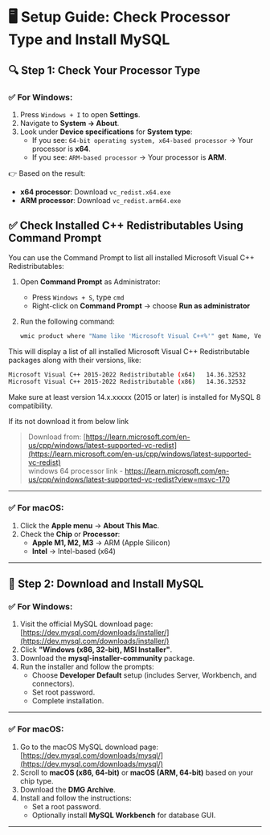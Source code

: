 # 🖥️ Setup Guide: Check Processor Type and Install MySQL 

## 🔍 Step 1: Check Your Processor Type

### ✅ For Windows:
1. Press `Windows + I` to open **Settings**.
2. Navigate to **System → About**.
3. Look under **Device specifications** for **System type**:
   - If you see: `64-bit operating system, x64-based processor` → Your processor is **x64**.
   - If you see: `ARM-based processor` → Your processor is **ARM**.

👉 Based on the result:
- **x64 processor**: Download `vc_redist.x64.exe`
- **ARM processor**: Download `vc_redist.arm64.exe`

## ✅ Check Installed C++ Redistributables Using Command Prompt

You can use the Command Prompt to list all installed Microsoft Visual C++ Redistributables:

1. Open **Command Prompt** as Administrator:
   - Press `Windows + S`, type `cmd`
   - Right-click on **Command Prompt** → choose **Run as administrator**

2. Run the following command:

   ```cmd
   wmic product where "Name like 'Microsoft Visual C++%'" get Name, Version
   ```
This will display a list of all installed Microsoft Visual C++ Redistributable packages along with their versions, like:  
```bash
Microsoft Visual C++ 2015-2022 Redistributable (x64)   14.36.32532
Microsoft Visual C++ 2015-2022 Redistributable (x86)   14.36.32532
```

Make sure at least version 14.x.xxxxx (2015 or later) is installed for MySQL 8 compatibility.

If its not download it from below link  
   

> Download from:
> [https://learn.microsoft.com/en-us/cpp/windows/latest-supported-vc-redist](https://learn.microsoft.com/en-us/cpp/windows/latest-supported-vc-redist)  
> windows 64 processor link - https://learn.microsoft.com/en-us/cpp/windows/latest-supported-vc-redist?view=msvc-170

---

### ✅ For macOS:
1. Click the **Apple menu** → **About This Mac**.
2. Check the **Chip** or **Processor**:
   - **Apple M1, M2, M3** → ARM (Apple Silicon)
   - **Intel** → Intel-based (x64)

---

## 🔽 Step 2: Download and Install MySQL

### ✅ For Windows:
1. Visit the official MySQL download page:  
   [https://dev.mysql.com/downloads/installer/](https://dev.mysql.com/downloads/installer/)
2. Click **"Windows (x86, 32-bit), MSI Installer"**.
3. Download the **mysql-installer-community** package.
4. Run the installer and follow the prompts:
   - Choose **Developer Default** setup (includes Server, Workbench, and connectors).
   - Set root password.
   - Complete installation.

---

### ✅ For macOS:
1. Go to the macOS MySQL download page:  
   [https://dev.mysql.com/downloads/mysql/](https://dev.mysql.com/downloads/mysql/)
2. Scroll to **macOS (x86, 64-bit)** or **macOS (ARM, 64-bit)** based on your chip type.
3. Download the **DMG Archive**.
4. Install and follow the instructions:
   - Set a root password.
   - Optionally install **MySQL Workbench** for database GUI.

---
